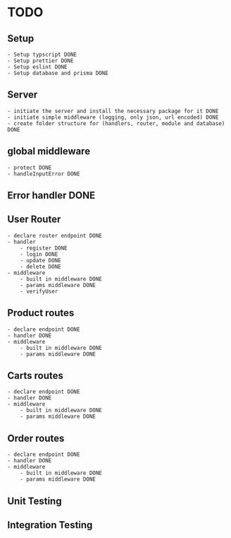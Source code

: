 # TODO

## Setup 
    - Setup typscript DONE
    - Setup prettier DONE
    - Setup eslint DONE
    - Setup database and prisma DONE

## Server
    - initiate the server and install the necessary package for it DONE
    - initiate simple middleware (logging, only json, url encoded) DONE
    - create folder structure for (handlers, router, module and database) DONE


## global middleware 

    - protect DONE
    - handleInputError DONE

## Error handler DONE

## User Router

    - declare router endpoint DONE
    - handler
        - register DONE
        - login DONE
        - update DONE
        - delete DONE
    - middleware
        - built in middleware DONE
        - params middleware DONE
        - verifyUser

## Product routes
    
    - declare endpoint DONE
    - handler DONE
    - middleware
        - built in middleware DONE
        - params middleware DONE

## Carts routes

    - declare endpoint DONE
    - handler DONE
    - middleware
        - built in middleware DONE
        - params middleware DONE

## Order routes

    - declare endpoint DONE
    - handler DONE
    - middleware
        - built in middleware DONE
        - params middleware DONE

## Unit Testing

## Integration Testing


